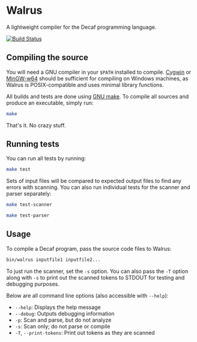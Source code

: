 # Walrus
A lightweight compiler for the Decaf programming language.

[![Build Status](https://img.shields.io/travis/coderstephen/walrus.svg)](https://travis-ci.org/coderstephen/walrus)

## Compiling the source
You will need a GNU compiler in your `$PATH` installed to compile. [Cygwin](http://cygwin.com) or [MinGW-w64](http://mingw-w64.sourceforge.net) should be sufficient for compiling on Windows machines, as Walrus is POSIX-compatible and uses minimal library functions.

All builds and tests are done using [GNU make](http://www.gnu.org/software/make/). To compile all sources and produce an executable, simply run:

```sh
make
```

That's it. No crazy stuff.

## Running tests
You can run all tests by running:

```sh
make test
```

Sets of input files will be compared to expected output files to find any errors with scanning. You can also run individual tests for the scanner and parser separately:

```sh
make test-scanner
```

```sh
make test-parser
```

## Usage
To compile a Decaf program, pass the source code files to Walrus:

```sh
bin/walrus inputfile1 inputfile2...
```

To just run the scanner, set the `-s` option. You can also pass the `-T` option along with `-s` to print out the scanned tokens to STDOUT for testing and debugging purposes.

Below are all command line options (also accessible with `--help`):

* `--help`: Displays the help message
* `--debug`: Outputs debugging information
* `-p`: Scan and parse, but do not analyze
* `-s`: Scan only; do not parse or compile
* `-T`, `--print-tokens`: Print out tokens as they are scanned
